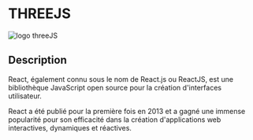 # THREEJS

![logo threeJS](https://vvcestudio.com.br/assetsv5/img/codigo/logothreejs.png)

## Description

React, également connu sous le nom de React.js ou ReactJS, est une bibliothèque JavaScript open source pour la création d'interfaces utilisateur.

React a été publié pour la première fois en 2013 et a gagné une immense popularité pour son efficacité dans la création d'applications web interactives, dynamiques et réactives.
